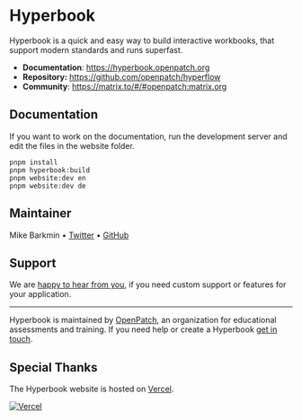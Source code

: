 # Hyperbook

Hyperbook is a quick and easy way to build interactive workbooks, that
support modern standards and runs superfast.

- **Documentation**: https://hyperbook.openpatch.org
- **Repository:** https://github.com/openpatch/hyperflow
- **Community**: https://matrix.to/#/#openpatch:matrix.org

## Documentation

If you want to work on the documentation, run the
development server and edit the files in the website folder.

```
pnpm install
pnpm hyperbook:build
pnpm website:dev en
pnpm website:dev de
```

## Maintainer

Mike Barkmin • [Twitter](https://twitter.com/mikebarkmin) • [GitHub](https://github.com/mikebarkmin/)

## Support

We are [happy to hear from you](mailto:contact@openpatch.org), if you need custom support or features for your application.

---

Hyperbook is maintained by [OpenPatch](https://openpatch.org), an organization for educational assessments and training. If you need help or create a Hyperbook [get in touch](mailto:contact@openpatch.org).

## Special Thanks

The Hyperbook website is hosted on [Vercel](https://vercel.com).

[![Vercel](https://www.datocms-assets.com/31049/1618983297-powered-by-vercel.svg)](https://vercel.com?utm_source=openpatch&utm_campaign=oss)
